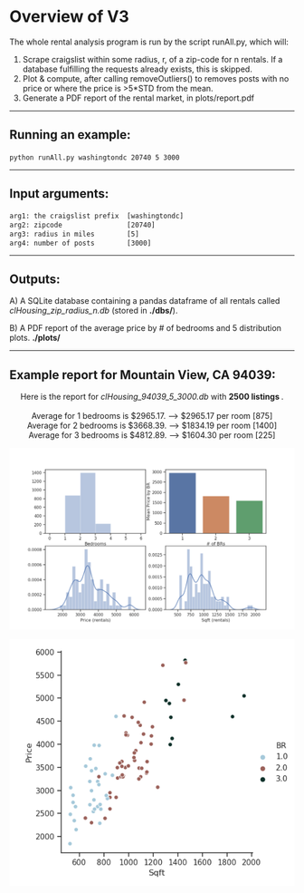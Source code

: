 # Overview of V3

The whole rental analysis program is run by the script runAll.py, which will:

1. Scrape craigslist within some radius, r, of a zip-code for n rentals. If a database fulfilling the requests already exists, this is skipped.
2. Plot & compute, after calling removeOutliers() to removes posts with no price or where the price is >5*STD from the mean.
3. Generate a PDF report of the rental market, in plots/report.pdf

---------------------------------------------------

## Running an example:
`python runAll.py washingtondc 20740 5 3000`

---------------------------------------------------
## Input arguments:

    arg1: the craigslist prefix  [washingtondc]
    arg2: zipcode                [20740]
    arg3: radius in miles        [5]
    arg4: number of posts        [3000]
---------------------------------------------------
## Outputs:   

A) A SQLite database containing a pandas dataframe of all rentals called *clHousing_zip_radius_n.db* (stored in **./dbs/**).

B)  A PDF report of the average price by # of bedrooms and 5 distribution plots.
**./plots/**

-----------------------------------------------------------

## Example report for Mountain View, CA 94039:

<p align="center">
Here is the report for <i> clHousing_94039_5_3000.db </i> with <b> 2500 listings </b>. <br/> <br/>
Average for 1 bedrooms is $2965.17. --> $2965.17 per room [875] <br/>
Average for 2 bedrooms is $3668.39. --> $1834.19 per room [1400] <br/>
Average for 3 bedrooms is $4812.89. --> $1604.30 per room [225]
</p>
<p align="center">
  <img src="V3/plots/nice_MountainView/distPlots.png" />
</p>
<p align="center">
  <img src="V3/plots/nice_MountainView/relPlot.png" />
</p>
